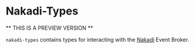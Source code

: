 # Nakadi-Types

** THIS IS A PREVIEW VERSION **

`nakadi-types` contains types for interacting with the [Nakadi](https://nakadi.io) Event Broker.


